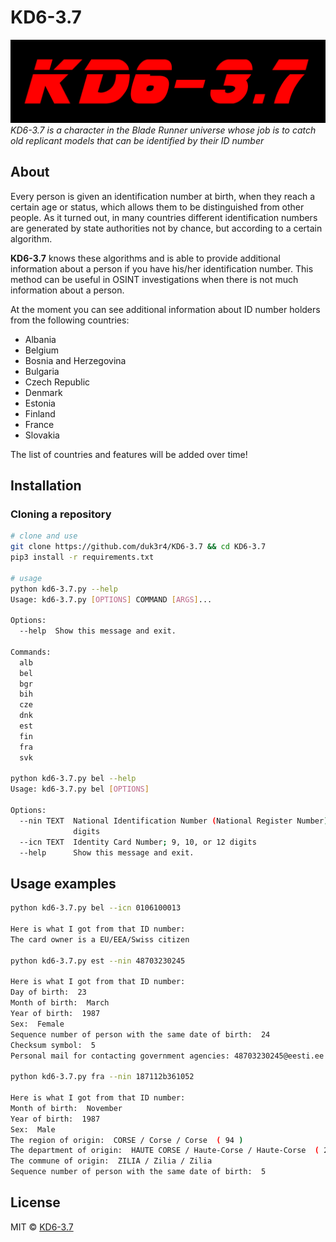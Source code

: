 # KD6-3.7

![1](/kd6-3.7.png)
<i> KD6-3.7 is a character in the Blade Runner universe whose job is to catch old replicant models that can be 
identified by their ID number </i>

## About

Every person is given an identification number at birth, when they reach a certain age or status, which allows them to 
be distinguished from other people. As it turned out, in many countries different identification numbers are generated 
by state authorities not by chance, but according to a certain algorithm. 

**KD6-3.7** knows these algorithms and is able to provide additional information about a person if you have his/her 
identification number. This method can be useful in OSINT investigations when there is not much information about a 
person.

At the moment you can see additional information about ID number holders from the following countries:

- Albania
- Belgium
- Bosnia and Herzegovina
- Bulgaria
- Czech Republic
- Denmark
- Estonia
- Finland
- France
- Slovakia

The list of countries and features will be added over time!

## Installation

### Cloning a repository

```bash
# clone and use
git clone https://github.com/duk3r4/KD6-3.7 && cd KD6-3.7
pip3 install -r requirements.txt

# usage
python kd6-3.7.py --help              
Usage: kd6-3.7.py [OPTIONS] COMMAND [ARGS]...

Options:
  --help  Show this message and exit.

Commands:
  alb
  bel
  bgr
  bih
  cze
  dnk
  est
  fin
  fra
  svk

python kd6-3.7.py bel --help
Usage: kd6-3.7.py bel [OPTIONS]

Options:
  --nin TEXT  National Identification Number (National Register Number); 11
              digits
  --icn TEXT  Identity Card Number; 9, 10, or 12 digits
  --help      Show this message and exit.
```

## Usage examples

```bash
python kd6-3.7.py bel --icn 0106100013  

Here is what I got from that ID number:
The card owner is a EU/EEA/Swiss citizen

python kd6-3.7.py est --nin 48703230245

Here is what I got from that ID number:
Day of birth:  23 
Month of birth:  March
Year of birth:  1987
Sex:  Female
Sequence number of person with the same date of birth:  24
Checksum symbol:  5
Personal mail for contacting government agencies: 48703230245@eesti.ee

python kd6-3.7.py fra --nin 187112b361052

Here is what I got from that ID number:
Month of birth:  November 
Year of birth:  1987
Sex:  Male
The region of origin:  CORSE / Corse / Corse  ( 94 )
The department of origin:  HAUTE CORSE / Haute-Corse / Haute-Corse  ( 2B )
The commune of origin:  ZILIA / Zilia / Zilia
Sequence number of person with the same date of birth:  5
```

## License

MIT © [KD6-3.7](https://github.com/duk3r4/KD6-3.7)<br/>
